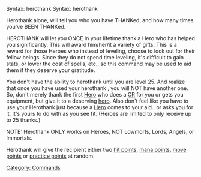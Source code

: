 Syntax: herothank Syntax: herothank <character>

Herothank alone, will tell you who you have THANKed, and how many times
you've BEEN THANKed.

HEROTHANK <character> will let you ONCE in your lifetime thank a Hero
who has helped you significantly. This will award him/her/it a variety
of gifts. This is a reward for those Heroes who instead of leveling,
choose to look out for their fellow beings. Since they do not spend time
leveling, it's difficult to gain stats, or lower the cost of spells,
etc., so this command may be used to aid them if they deserve your
gratitude.

You don't have the ability to herothank until you are level 25. And
realize that once you have used your herothank , you will NOT have
another one. So, don't merely thank the first [Hero](Hero "wikilink")
who does a [CR](CR "wikilink") for you or gets you equipment, but give
it to a deserving [hero](hero "wikilink"). Also don't feel like you have
to use your Herothank just because a [Hero](Hero "wikilink") comes to
your aid.. or asks you for it. It's yours to do with as you see fit.
(Heroes are limited to only receive up to 25 thanks.)

NOTE: Herothank ONLY works on Heroes, NOT Lowmorts, Lords, Angels, or
Immortals.

Herothank will give the recipient either two [hit
points](Hit_Points.md "wikilink"), [mana
points](Mana_Points.md "wikilink"), [move
points](Move_Points.md "wikilink") or [practice
points](Practice_Points.md "wikilink") at random.

[Category: Commands](Category:_Commands "wikilink")

